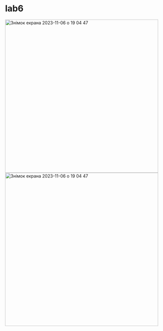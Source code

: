 # lab6

<img width="500" alt="Знімок екрана 2023-11-06 о 19 04 47" src="https://github.com/Hordienkoihor/lab6/assets/129055234/df8061ad-f720-497c-bf73-052a60af896f">





<img width="500" alt="Знімок екрана 2023-11-06 о 19 04 47" src="https://github.com/Hordienkoihor/lab6/assets/129055234/d38d830c-e84e-4e28-bac2-3f04bb7dac59">
